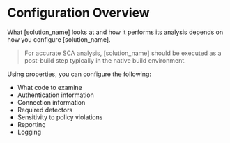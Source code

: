 # Configuration Overview

What [solution_name] looks at and how it performs its analysis depends on how you configure [solution_name].

> For accurate SCA analysis, [solution_name] should be executed as a post-build step typically in the native build environment.

Using properties, you can configure the following:

* What code to examine
* Authentication information
* Connection information
* Required detectors
* Sensitivity to policy violations
* Reporting
* Logging

